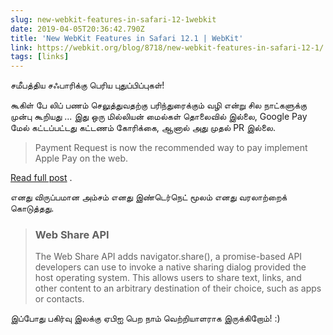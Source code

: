 ```yaml
---
slug: new-webkit-features-in-safari-12-1webkit
date: 2019-04-05T20:36:42.790Z
title: 'New WebKit Features in Safari 12.1 | WebKit'
link: https://webkit.org/blog/8718/new-webkit-features-in-safari-12-1/
tags: [links]
---
```

சமீபத்திய சஃபாரிக்கு பெரிய புதுப்பிப்புகள்!

கூகிள் பே லிப் பணம் செலுத்துவதற்கு பரிந்துரைக்கும் வழி என்று சில நாட்களுக்கு முன்பு கூறியது ... இது ஒரு மில்லியன் மைல்கள் தொலைவில் இல்லை, Google Pay மேல் கட்டப்பட்டது கட்டணம் கோரிக்கை, ஆனால் அது முதல் PR இல்லை.

> Payment Request is now the recommended way to pay implement Apple Pay on the web.

[Read full post](https://webkit.org/blog/8718/new-webkit-features-in-safari-12-1/) .

எனது விருப்பமான அம்சம் எனது இண்டெர்நெட் மூலம் எனது வரலாற்றைக் கொடுத்தது.

> ### Web Share API
> 
> The Web Share API adds navigator.share(), a promise-based API developers can use to invoke a native sharing dialog provided the host operating system. This allows users to share text, links, and other content to an arbitrary destination of their choice, such as apps or contacts.

இப்போது பகிர்வு இலக்கு ஏபிஐ பெற நாம் வெற்றியாளராக இருக்கிறோம்! :)
